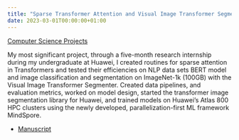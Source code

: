 ```yaml
---
title: "Sparse Transformer Attention and Visual Image Transformer Segmentation"
date: 2023-03-01T00:00:00+01:00
---
```


[Computer Science Projects](/projects/computer-science/) 

My most significant project, through a five-month research internship during my undergraduate at Huawei, I created routines for sparse attention in Transformers and tested their efficiencies on NLP data sets BERT model and image classification and segmentation on ImageNet-1k (100GB) with the Visual Image Transformer Segmenter. Created data pipelines, and evaluation metrics, worked on model design, started the transformer image segmentation library for Huawei, and trained models on Huawei’s Atlas 800 HPC clusters using the newly developed, parallelization-first ML framework MindSpore.

- [Manuscript](https://drive.google.com/file/d/17GK_U6A_BJJWpe7aI4YoQmDiVWY2DfW9/view?usp=sharing)
